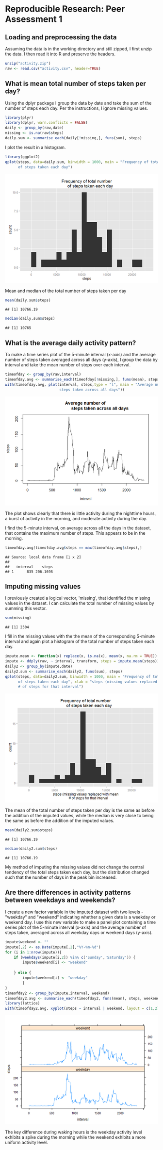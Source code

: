# Reproducible Research: Peer Assessment 1


## Loading and preprocessing the data

Assuming the data is in the working directory and still zipped, I first unzip 
the data. I then read it into R and preserve the headers.


```r
unzip("activity.zip")
raw <- read.csv("activity.csv", header=TRUE)
```

## What is mean total number of steps taken per day?

Using the dplyr package I group the data by date and take the sum of the number
of steps each day. Per the instructions, I ignore missing values. 

```r
library(plyr)
library(dplyr, warn.conflicts = FALSE)
daily <- group_by(raw,date)
missing <- is.na(raw$steps)
daily.sum <- summarise_each(daily[!missing,], funs(sum), steps)
```

I plot the result in a histogram.

```r
library(ggplot2)
qplot(steps, data=daily.sum, binwidth = 1000, main = "Frequency of total number
      of steps taken each day")
```

![](PA1_template_files/figure-html/unnamed-chunk-3-1.png) 

Mean and median of the total number of steps taken per day

```r
mean(daily.sum$steps)
```

```
## [1] 10766.19
```

```r
median(daily.sum$steps)
```

```
## [1] 10765
```

## What is the average daily activity pattern?

To make a time series plot of the 5-minute interval (x-axis) and the average 
number of steps taken averaged across all days (y-axis), I group the data by 
interval and take the mean number of steps over each interval.

```r
timeofday <- group_by(raw,interval)
timeofday.avg <- summarise_each(timeofday[!missing,], funs(mean), steps)
with(timeofday.avg, plot(interval, steps,type = "l", main = "Average number of 
                         steps taken across all days"))
```

![](PA1_template_files/figure-html/unnamed-chunk-5-1.png) 

The plot shows clearly that there is little activity during the nighttime hours,
a burst of activity in the morning, and moderate activity during the day.

I find the 5-minute interval, on average across all the days in the dataset, 
that contains the maximum number of steps. This appears to be in the morning.

```r
timeofday.avg[timeofday.avg$steps == max(timeofday.avg$steps),]
```

```
## Source: local data frame [1 x 2]
## 
##   interval    steps
## 1      835 206.1698
```

## Imputing missing values

I previously created a logical vector, 'missing', that identified the missing 
values in the dataset. I can calculate the total number of missing values by
summing this vector.

```r
sum(missing)
```

```
## [1] 2304
```

I fill in the missing values with the the mean of the corresponding 5-minute 
interval and again plot a histogram of the total number of steps taken each 
day.

```r
impute.mean <- function(x) replace(x, is.na(x), mean(x, na.rm = TRUE))
impute <- ddply(raw, ~ interval, transform, steps = impute.mean(steps))
daily2 <- group_by(impute,date)
daily2.sum <- summarise_each(daily2, funs(sum), steps)
qplot(steps, data=daily2.sum, binwidth = 1000, main = "Frequency of total number
      of steps taken each day", xlab = "steps (missing values replaced with mean
      # of steps for that interval")
```

![](PA1_template_files/figure-html/unnamed-chunk-8-1.png) 

The mean of the total number of steps taken per day is the same as before the
addition of the imputed values, while the median is very close to being the same
as before the addition of the imputed values.

```r
mean(daily2.sum$steps)
```

```
## [1] 10766.19
```

```r
median(daily2.sum$steps)
```

```
## [1] 10766.19
```

My method of imputing the missing values did not change the central tendency of
the total steps taken each day, but the distribution changed such that the
number of days in the peak bin increased.

## Are there differences in activity patterns between weekdays and weekends?

I create a new factor variable in the imputed dataset with two levels - 
"weekday" and "weekend" indicating whether a given date is a weekday or weekend 
day. I use this new variable to make a panel plot containing a time series plot
of the 5-minute interval (x-axis) and the average number of steps taken, 
averaged across all weekday days or weekend days (y-axis).


```r
impute$weekend <- ""
impute[,2] <- as.Date(impute[,2],"%Y-%m-%d")
for (i in 1:nrow(impute)){
    if (weekdays(impute[i,2]) %in% c('Sunday','Saturday')) {
        impute$weekend[i] <- "weekend"

    } else {
        impute$weekend[i] <- "weekday"
        }
}
timeofday2 <- group_by(impute,interval, weekend)
timeofday2.avg <- summarise_each(timeofday2, funs(mean), steps, weekend)
library(lattice)
with(timeofday2.avg, xyplot(steps ~ interval | weekend, layout = c(1,2), type = "l"))
```

![](PA1_template_files/figure-html/unnamed-chunk-10-1.png) 

The key difference during waking hours is the weekday activity level exhibits a 
spike during the morning  while the weekend exhibits a more uniform activity 
level.
